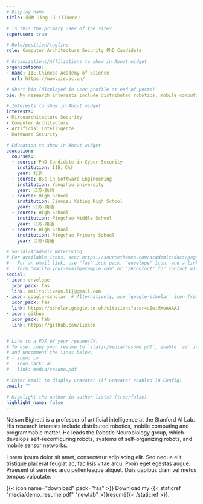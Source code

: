 ```yaml
---
# Display name
title: 李敬 Jing Li (lixeon)

# Is this the primary user of the site?
superuser: true

# Role/position/tagline
role: Computer Architecture Security PhD Candidate

# Organizations/Affiliations to show in About widget
organizations:
- name: IIE,Chinese Academy of Science
  url: https://www.iie.ac.cn/

# Short bio (displayed in user profile at end of posts)
bio: My research interests include distributed robotics, mobile computing and programmable matter.

# Interests to show in About widget
interests:
- Mircoarchitecture Security
- Computer Architecture
- Artificial Intelligence
- Hardware Security

# Education to show in About widget
education:
  courses:
  - course: PhD Candidate in Cyber Security
    institution: IIE，CAS
    year: 北京
  - course: BSc in Software Engineering
    institution: Yangzhou University
    year: 江苏·扬州
  - course: High School
    institution: Jiangsu Xiting High School
    year: 江苏·南通
  - course: High School
    institution: Pingchao Middle School
    year: 江苏·南通
  - course: High School
    institution: Pingchao Primary School
    year: 江苏·南通

# Social/Academic Networking
# For available icons, see: https://sourcethemes.com/academic/docs/page-builder/#icons
#   For an email link, use "fas" icon pack, "envelope" icon, and a link in the
#   form "mailto:your-email@example.com" or "/#contact" for contact widget.
social:
- icon: envelope
  icon_pack: fas
  link: mailto:lixeon.lij@gmail.com
- icon: google-scholar  # Alternatively, use `google-scholar` icon from `ai` icon pack
  icon_pack: fas
  link: https://scholar.google.co.uk/citations?user=sIwtMXoAAAAJ
- icon: github
  icon_pack: fab
  link: https://github.com/lixeon


# Link to a PDF of your resume/CV.
# To use: copy your resume to `static/media/resume.pdf`, enable `ai` icons in `params.toml`, 
# and uncomment the lines below.
# - icon: cv
#   icon_pack: ai
#   link: media/resume.pdf

# Enter email to display Gravatar (if Gravatar enabled in Config)
email: ""

# Highlight the author in author lists? (true/false)
highlight_name: false
---
```


Nelson Bighetti is a professor of artificial intelligence at the Stanford AI Lab. His research interests include distributed robotics, mobile computing and programmable matter. He leads the Robotic Neurobiology group, which develops self-reconfiguring robots, systems of self-organizing robots, and mobile sensor networks.

Lorem ipsum dolor sit amet, consectetur adipiscing elit. Sed neque elit, tristique placerat feugiat ac, facilisis vitae arcu. Proin eget egestas augue. Praesent ut sem nec arcu pellentesque aliquet. Duis dapibus diam vel metus tempus vulputate.

{{< icon name="download" pack="fas" >}} Download my {{< staticref "media/demo_resume.pdf" "newtab" >}}resumé{{< /staticref >}}.
